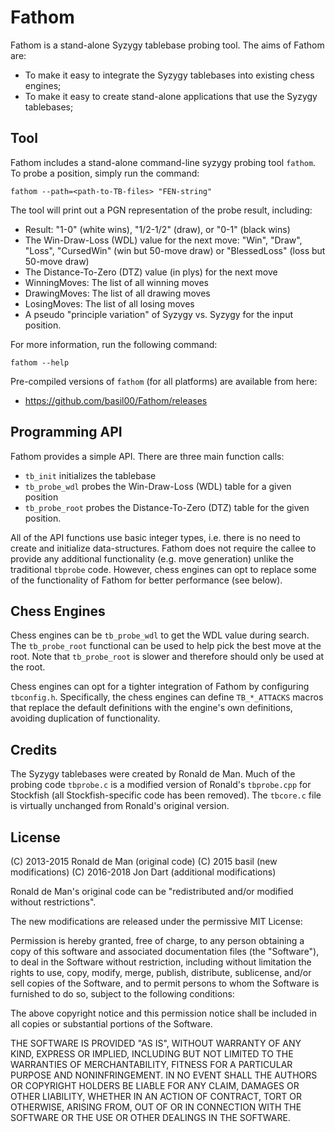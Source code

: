 Fathom
======

Fathom is a stand-alone Syzygy tablebase probing tool.  The aims of Fathom
are:

* To make it easy to integrate the Syzygy tablebases into existing chess
  engines;
* To make it easy to create stand-alone applications that use the Syzygy
  tablebases;

Tool
----

Fathom includes a stand-alone command-line syzygy probing tool `fathom`.  To
probe a position, simply run the command:

    fathom --path=<path-to-TB-files> "FEN-string"

The tool will print out a PGN representation of the probe result, including:

* Result: "1-0" (white wins), "1/2-1/2" (draw), or "0-1" (black wins)
* The Win-Draw-Loss (WDL) value for the next move: "Win", "Draw", "Loss",
  "CursedWin" (win but 50-move draw) or "BlessedLoss" (loss but 50-move draw)
* The Distance-To-Zero (DTZ) value (in plys) for the next move
* WinningMoves: The list of all winning moves
* DrawingMoves: The list of all drawing moves
* LosingMoves: The list of all losing moves
* A pseudo "principle variation" of Syzygy vs. Syzygy for the input position.

For more information, run the following command:

    fathom --help

Pre-compiled versions of `fathom` (for all platforms) are available from here:

* https://github.com/basil00/Fathom/releases

Programming API
---------------

Fathom provides a simple API.  There are three main function calls:

* `tb_init` initializes the tablebase
* `tb_probe_wdl` probes the Win-Draw-Loss (WDL) table for a given position
* `tb_probe_root` probes the Distance-To-Zero (DTZ) table for the given
  position.

All of the API functions use basic integer types, i.e. there is no need to
create and initialize data-structures.  Fathom does not require the callee
to provide any additional functionality (e.g. move generation) unlike the
traditional `tbprobe` code.  However, chess engines can opt to replace some
of the functionality of Fathom for better performance (see below).

Chess Engines
-------------

Chess engines can be `tb_probe_wdl` to get the WDL value during search.  The
`tb_probe_root` functional can be used to help pick the best move at the root.
Note that `tb_probe_root` is slower and therefore should only be used at the
root.

Chess engines can opt for a tighter integration of Fathom by configuring
`tbconfig.h`.  Specifically, the chess engines can define `TB_*_ATTACKS`
macros that replace the default definitions with the engine's own definitions,
avoiding duplication of functionality.

Credits
-------

The Syzygy tablebases were created by Ronald de Man.  Much of the probing code
`tbprobe.c` is a modified version of Ronald's `tbprobe.cpp` for Stockfish (all
Stockfish-specific code has been removed).  The `tbcore.c` file is virtually
unchanged from Ronald's original version.

License
-------

(C) 2013-2015 Ronald de Man (original code)
(C) 2015 basil (new modifications)
(C) 2016-2018 Jon Dart (additional modifications)

Ronald de Man's original code can be "redistributed and/or modified without
restrictions".

The new modifications are released under the permissive MIT License:

Permission is hereby granted, free of charge, to any person obtaining a copy of
this software and associated documentation files (the "Software"), to deal in
the Software without restriction, including without limitation the rights to
use, copy, modify, merge, publish, distribute, sublicense, and/or sell copies
of the Software, and to permit persons to whom the Software is furnished to do
so, subject to the following conditions:

The above copyright notice and this permission notice shall be included in all
copies or substantial portions of the Software.

THE SOFTWARE IS PROVIDED "AS IS", WITHOUT WARRANTY OF ANY KIND, EXPRESS OR
IMPLIED, INCLUDING BUT NOT LIMITED TO THE WARRANTIES OF MERCHANTABILITY,
FITNESS FOR A PARTICULAR PURPOSE AND NONINFRINGEMENT. IN NO EVENT SHALL THE
AUTHORS OR COPYRIGHT HOLDERS BE LIABLE FOR ANY CLAIM, DAMAGES OR OTHER
LIABILITY, WHETHER IN AN ACTION OF CONTRACT, TORT OR OTHERWISE, ARISING FROM,
OUT OF OR IN CONNECTION WITH THE SOFTWARE OR THE USE OR OTHER DEALINGS IN THE
SOFTWARE.

